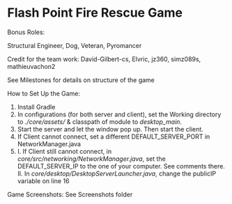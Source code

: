 # Flash Point Fire Rescue Game
Bonus Roles: 

Structural Engineer, Dog, Veteran, Pyromancer

Credit for the team work: David-Gilbert-cs, Elvric, jz360, simz089s, mathieuvachon2

See Milestones for details on structure of the game

How to Set Up the Game: 
1. Install Gradle
2. In configurations (for both server and client), set the Working directory to *./core/assets/* & classpath of module to *desktop_main*.
3. Start the server and let the window pop up. Then start the client.
4. If Client cannot connect, set a different DEFAULT_SERVER_PORT in NetworkManager.java
5.  
    I. If Client still cannot connect, in *core/src/networking/NetworkManager.java*, set the DEFAULT_SERVER_IP to the one of your computer. See comments there.
    II. In *core/desktop/DesktopServerLauncher.java*, change the publicIP variable on line 16

Game Screenshots:
See Screenshots folder


